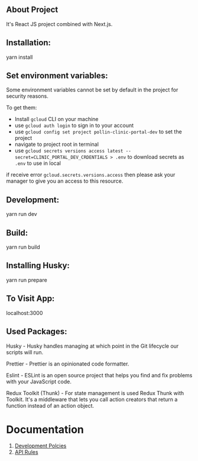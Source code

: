## About Project

It's React JS project combined with Next.js.

## Installation:

yarn install

## Set environment variables:

Some environment variables cannot be set by default in the project for security reasons.

To get them:

- Install `gcloud` CLI on your machine
- use `gcloud auth login` to sign in to your account
- use `gcloud config set project pollin-clinic-portal-dev` to set the project
- navigate to project root in terminal
- use `gcloud secrets versions access latest --secret=CLINIC_PORTAL_DEV_CRDENTIALS > .env` to download secrets as `.env` to use in local

if receive error `gcloud.secrets.versions.access` then please ask your manager to give you an access to this resource.

## Development:

yarn run dev

## Build:

yarn run build

## Installing Husky:

yarn run prepare

## To Visit App:

localhost:3000

## Used Packages:

Husky - Husky handles managing at which point in the Git lifecycle our scripts will run.

Prettier - Prettier is an opinionated code formatter.

Eslint - ESLint is an open source project that helps you find and fix problems with your JavaScript code.

Redux Toolkit (Thunk) - For state management is used Redux Thunk with Toolkit. It's a middleware that lets you call action creators that return a function instead of an action object.

# Documentation

1. [Development Polcies](https://docs.google.com/document/d/1Iez6mYaCN5FO3Ehfb8MgCPe1MiSL_LRpLI5lj_3VFDg/edit#heading=h.e77667m46viu)
1. [API Rules](https://github.com/OPN-Technologies/pollin-tech-docs/blob/master/APIRequirements/GeneralAPIRules.md)
